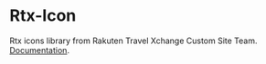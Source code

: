# Rtx-Icon
Rtx icons library from Rakuten Travel Xchange Custom Site Team. [Documentation](https://snowycn324.github.io/rtx-icons/).